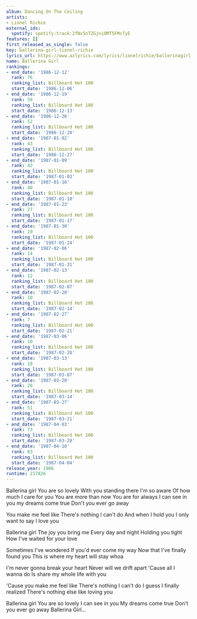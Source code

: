 ```yaml
---
album: Dancing On The Ceiling
artists:
- Lionel Richie
external_ids:
  spotify: spotify:track:2fNx5nTZGjniOMT5FMcTyE
features: []
first_released_as_single: false
key: ballerina-girl-lionel-richie
lyrics_url: https://www.azlyrics.com/lyrics/lionelrichie/ballerinagirl.html
name: Ballerina Girl
rankings:
- end_date: '1986-12-12'
  rank: 76
  ranking_list: Billboard Hot 100
  start_date: '1986-12-06'
- end_date: '1986-12-19'
  rank: 58
  ranking_list: Billboard Hot 100
  start_date: '1986-12-13'
- end_date: '1986-12-26'
  rank: 52
  ranking_list: Billboard Hot 100
  start_date: '1986-12-20'
- end_date: '1987-01-02'
  rank: 43
  ranking_list: Billboard Hot 100
  start_date: '1986-12-27'
- end_date: '1987-01-09'
  rank: 43
  ranking_list: Billboard Hot 100
  start_date: '1987-01-03'
- end_date: '1987-01-16'
  rank: 40
  ranking_list: Billboard Hot 100
  start_date: '1987-01-10'
- end_date: '1987-01-23'
  rank: 27
  ranking_list: Billboard Hot 100
  start_date: '1987-01-17'
- end_date: '1987-01-30'
  rank: 19
  ranking_list: Billboard Hot 100
  start_date: '1987-01-24'
- end_date: '1987-02-06'
  rank: 14
  ranking_list: Billboard Hot 100
  start_date: '1987-01-31'
- end_date: '1987-02-13'
  rank: 12
  ranking_list: Billboard Hot 100
  start_date: '1987-02-07'
- end_date: '1987-02-20'
  rank: 10
  ranking_list: Billboard Hot 100
  start_date: '1987-02-14'
- end_date: '1987-02-27'
  rank: 7
  ranking_list: Billboard Hot 100
  start_date: '1987-02-21'
- end_date: '1987-03-06'
  rank: 10
  ranking_list: Billboard Hot 100
  start_date: '1987-02-28'
- end_date: '1987-03-13'
  rank: 18
  ranking_list: Billboard Hot 100
  start_date: '1987-03-07'
- end_date: '1987-03-20'
  rank: 28
  ranking_list: Billboard Hot 100
  start_date: '1987-03-14'
- end_date: '1987-03-27'
  rank: 51
  ranking_list: Billboard Hot 100
  start_date: '1987-03-21'
- end_date: '1987-04-03'
  rank: 73
  ranking_list: Billboard Hot 100
  start_date: '1987-03-28'
- end_date: '1987-04-10'
  rank: 83
  ranking_list: Billboard Hot 100
  start_date: '1987-04-04'
release_year: 1986
runtime: 217826
---
```

Ballerina girl
You are so lovely
With you standing there
I'm so aware
Of how much I care for you
You are more than now
You are for always
I can see in you my dreams come true
Don't you ever go away

You make me feel like
There's nothing I can't do
And when I hold you
I only want to say
I love you

Ballerina girl
The joy you bring me
Every day and night
Holding you tight
How I've waited for your love

Sometimes I've wondered
If you'd ever come my way
Now that I've finally found you
This is where my heart will stay whoa

I'm never gonna break your heart
Never will we drift apart
'Cause all I wanna do
Is share my whole life with you

'Cause you make me feel like
There's nothing I can't do
I guess I finally realized
There's nothing else like loving you

Ballerina girl
You are so lovely
I can see in you
My dreams come true
Don't you ever go away
Ballerina Girl...
